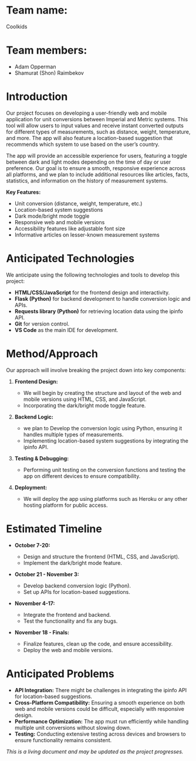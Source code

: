 # Team name:
Coolkids

# Team members:
- Adam Opperman
- Shamurat (Shon) Raimbekov


# Introduction
Our project focuses on developing a user-friendly web and mobile application for unit conversions between Imperial and Metric systems. This tool will allow users to input values and receive instant converted outputs for different types of measurements, such as distance, weight, temperature, and more. The app will also feature a location-based suggestion that recommends which system to use based on the user’s country.

The app will provide an accessible experience for users, featuring a toggle between dark and light modes depending on the time of day or user preference. Our goal is to ensure a smooth, responsive experience across all platforms, and we plan to include additional resources like articles, facts, statistics, and information on the history of measurement systems.

**Key Features:**
- Unit conversion (distance, weight, temperature, etc.)
- Location-based system suggestions
- Dark mode/bright mode toggle
- Responsive web and mobile versions
- Accessibility features like adjustable font size
- Informative articles on lesser-known measurement systems


# Anticipated Technologies
We anticipate using the following technologies and tools to develop this project:
- **HTML/CSS/JavaScript** for the frontend design and interactivity.
- **Flask (Python)** for backend development to handle conversion logic and APIs.
- **Requests library (Python)** for retrieving location data using the ipinfo API.
- **Git** for version control.
- **VS Code** as the main IDE for development.

# Method/Approach

Our approach will involve breaking the project down into key components:

1. **Frontend Design:**
   - We will begin by creating the structure and layout of the web and mobile versions using HTML, CSS, and JavaScript.
   - Incorporating the dark/bright mode toggle feature.

2. **Backend Logic:**
   - we plan to Develop the conversion logic using Python, ensuring it handles multiple types of measurements.
   - Implementing location-based system suggestions by integrating the ipinfo API.

3. **Testing & Debugging:**
   - Performing unit testing on the conversion functions and testing the app on different devices to ensure compatibility.

4. **Deployment:**
   - We will deploy the app using platforms such as Heroku or any other hosting platform for public access.

# Estimated Timeline
- **October 7-20:**
  - Design and structure the frontend (HTML, CSS, and JavaScript).
  - Implement the dark/bright mode feature.
  
- **October 21 - November 3:**
  - Develop backend conversion logic (Python).
  - Set up APIs for location-based suggestions.

- **November 4-17:**
  - Integrate the frontend and backend.
  - Test the functionality and fix any bugs.

- **November 18 - Finals:**
  - Finalize features, clean up the code, and ensure accessibility.
  - Deploy the web and mobile versions.


# Anticipated Problems
- **API Integration:** There might be challenges in integrating the ipinfo API for location-based suggestions.
- **Cross-Platform Compatibility:** Ensuring a smooth experience on both web and mobile versions could be difficult, especially with responsive design.
- **Performance Optimization:** The app must run efficiently while handling multiple unit conversions without slowing down.
- **Testing:** Conducting extensive testing across devices and browsers to ensure functionality remains consistent.

_This is a living document and may be updated as the project progresses._
